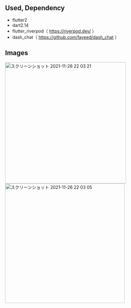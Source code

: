 ## Used, Dependency

- flutter2
- dart2.14
- flutter_riverpod（ https://riverpod.dev/ ）
- dash_chat（ https://github.com/fayeed/dash_chat ）

## Images

<img width="394" alt="スクリーンショット 2021-11-26 22 03 21" src="https://user-images.githubusercontent.com/2268288/143585304-a028d3b2-c6c7-42a3-a286-a68dd7a93177.png"> <img width="389" alt="スクリーンショット 2021-11-26 22 03 05" src="https://user-images.githubusercontent.com/2268288/143585317-aafd97bf-4340-4848-9b9e-5432d3a5496a.png">
